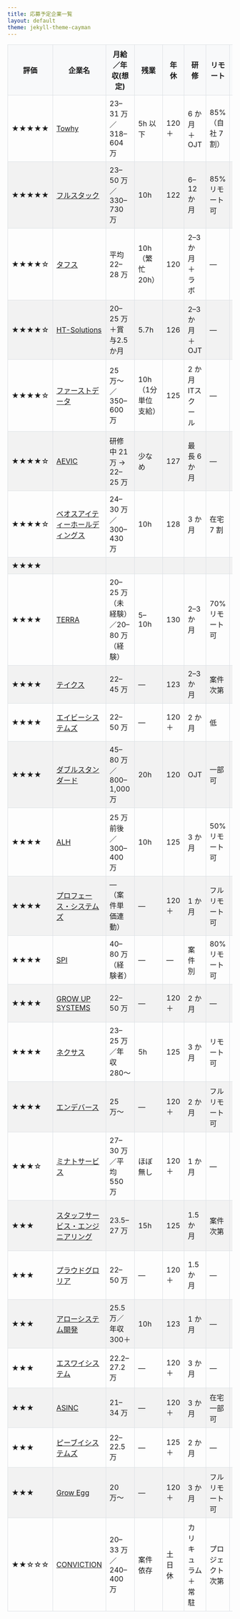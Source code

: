 ```yaml
---
title: 応募予定企業一覧
layout: default
theme: jekyll-theme-cayman　
---
```


<style>
/* 表を見やすくする簡易 CSS */
table { border-collapse: collapse; width: 100%; }
th, td { border: 1px solid #dee2e6; padding: 8px; }
th { background: #f8f9fa; position: sticky; top: 0; }
tr:nth-child(even) { background: #f2f2f2; }
</style>
| 評価 | 企業名 | 月給／年収(想定) | 残業 | 年休 | 研修 | リモート | 資格手当・昇給 | 特徴 |
|--|--|--|--|--|--|--|--|--|
| ★★★★★ | [Towhy](https://jp.stanby.com/r_8fcfb91f2182bc18436d6ffda8464780) | 23–31 万／318–604 万 | 5h 以下 | 120＋ | 6 か月＋OJT | 85%（自社 7 割） | 5k–20k | 自社開発比率高 |
| ★★★★★ | [フルスタック](https://en-gage.net/user/search/desc/13884791/) | 23–50 万／330–730 万 | 10h | 122 | 6–12 か月 | 85% リモート可 | 資格取得＋昇給年2 | 学習費全額・手当充実 |
| ★★★★☆ | [タフス](https://xn--pckua2a7gp15o89zb.com/jb/ffacb4ba5b916b6c40d738e093596243) | 平均 22–28 万 | 10h（繁忙 20h） | 120 | 2–3 か月＋ラボ | ― | 取得費全額＋一時金 2–50 万 | 決算賞与・未経験 99% |
| ★★★★☆ | [HT-Solutions](https://xn--pckua2a7gp15o89zb.com/jb/l1265402917bfa96f5102d344a809fe32) | 20–25 万＋賞与2.5 か月 | 5.7h | 126 | 2–3 か月＋OJT | ― | 認定資格手当 | 有休取得率 70% |
| ★★★★☆ | [ファーストデータ](https://xn--pckua2a7gp15o89zb.com/jb/l867b54754377e2387d8e887dd59192f6) | 25 万〜／350–600 万 | 10h（1分単位支給） | 125 | 2 か月 ITスクール | ― | 資格支援／昇給有 | 自社サービス＋受託 |
| ★★★★☆ | [AEVIC](https://xn--pckua2a7gp15o89zb.com/jb/l2fd2a318fb865935d07831aea78d5e1e) | 研修中 21 万 → 22–25 万 | 少なめ | 127 | 最長 6 か月 | ― | OCJ-P 合格で即昇給 | React 等フロント学習可 |
| ★★★★☆ | [ベオスアイティーホールディングス](https://xn--pckua2a7gp15o89zb.com/jbi/d676168f25951c0daf32e404f9ac0ce1) | 24–30 万／300–430 万 | 10h | 128 | 3 か月 | 在宅 7 割 | 取得費全額＋手当 | 独自"ちゅら休暇" 等 |
| ★★★★ |
| ★★★★ | [TERRA](https://en-gage.net/terra-ltd/) | 20–25 万（未経験）／20–80 万（経験） | 5–10h | 130 | 2–3 か月 | 70% リモート可 | 資格毎月＋永年昇給 | 上京支援・社宅あり |
| ★★★★ | [テイクス](https://xn--pckua2a7gp15o89zb.com/jb/b4020dbffa8b5ef4f3cb16727b37d0d9) | 22–45 万 | ― | 123 | 2–3 か月 | 案件次第 | OCJ-P 即昇給 | React 研修等 |
| ★★★★ | [エイビーシステムズ](https://xn--pckua2a7gp15o89zb.com/jb/3a0662e5a512f1dce2e2030dc5014a08) | 22–50 万 | ― | 120＋ | 2 か月 | 低 | 資格支援 | Java 研修必須 |
| ★★★★ | [ダブルスタンダード](https://xn--pckua2a7gp15o89zb.com/jb/0f0143a4e36b261c85960390d1185d85) | 45–80 万／800–1,000 万 | 20h | 120 | OJT | 一部可 | 昇給率高 | PL/PM 採用 |
| ★★★★ | [ALH](https://xn--pckua2a7gp15o89zb.com/jb/ff91354f0b963d0ec2d24348aab9d24f) | 25 万前後／300–400 万 | 10h | 125 | 3 か月 | 50% リモート可 | 資格取得＋手当 | 研修ラボあり |
| ★★★★ | [プロフェース・システムズ](https://xn--pckua2a7gp15o89zb.com/jb/2e10328e0b2171ad7be02fe8640b9fab) | —（案件単価連動） | ― | 120＋ | 1 か月 | フルリモート可 | スキル昇給 | 自社受託＋SES |
| ★★★★ | [SPI](https://xn--pckua2a7gp15o89zb.com/jb/930734bb6e9f4e5bbb3e2d89adbceae8) | 40–80 万（経験者） | ― | ― | 案件別 | 80% リモート可 | 高還元 SES | 大型案件＆残業少 |
| ★★★★ | [GROW UP SYSTEMS](https://xn--pckua2a7gp15o89zb.com/jb/2ae7e5e853ee1bc74d2c4aa1bea1261c) | 22–50 万 | ― | 120＋ | 2 か月 | ― | OCJ-P 手当 | Java 研修必須 |
| ★★★★ | [ネクサス](https://xn--pckua2a7gp15o89zb.com/jb/aa17b9bd8e7c4b3787af44c8cff0027b) | 23–25 万／年収 280〜 | 5h | 125 | 3 か月 | リモート可 | 資格支援 | 有休取得率 80% |
| ★★★★ | [エンデバース](https://xn--pckua2a7gp15o89zb.com/jb/1fb148617a8c2cc3b6c02ab73e611b24) | 25 万〜 | ― | 120＋ | 2 か月 | フルリモート可 | 資格＋永年昇給 | リスキリング支援 |
| ★★★☆ | [ミナトサービス](https://xn--pckua2a7gp15o89zb.com/jbn/e2c8eb669f9e3b70fec055f5f55607c9) | 27–30 万／平均 550 万 | ほぼ無し | 120＋ | 1 か月 | ― | 資格支援 | 寮社宅・住宅手当 |
| ★★★ | [スタッフサービス・エンジニアリング](https://xn--pckua2a7gp15o89zb.com/jb/54fdcec684ff87b36bcfe61f3cfa0d1b) | 23.5–27 万 | 15h | 125 | 1.5 か月 | 案件次第 | 取得支援 | 配属幅広い（客先常駐） |
| ★★★ | [プラウドグロリア](https://xn--pckua2a7gp15o89zb.com/jb/e2f82c7bc5bcbcee43f1f24acddee1b2) | 22–50 万 | ― | 120＋ | 1.5 か月 | ― | 資格手当 | 案件選択・高還元 SES |
| ★★★ | [アローシステム開発](https://xn--pckua2a7gp15o89zb.com/jb/5d0c8e1b71ce7d7eb4cfb9c01a1d2281) | 25.5 万／年収 300＋ | 10h | 123 | 1 か月 | ― | 資格支援 | 20〜30 代中心 |
| ★★★ | [エスワイシステム](https://xn--pckua2a7gp15o89zb.com/jb/579cb78106b1e638da985c2b15fa1e53) | 22.2–27.2 万 | ― | 120＋ | 3 か月 | ― | 資格支援 | 住宅手当・寮あり |
| ★★★ | [ASINC](https://xn--pckua2a7gp15o89zb.com/jb/0cb10fd1cb0dcbb5ce3a39f4e76fd2e3) | 21–34 万 | ― | 120＋ | 3 か月 | 在宅一部可 | 資格支援 | 2 か月 Java 研修 |
| ★★★ | [ピーブイシステムズ](https://xn--pckua2a7gp15o89zb.com/jb/f60b642ffb645e5e70fd9133c4fae2c7) | 22–22.5 万 | ― | 125＋ | 2 か月 | ― | 取得支援 | スクール卒歓迎 |
| ★★★ | [Grow Egg](https://xn--pckua2a7gp15o89zb.com/jb/8625ec95bf2c98b5eb2d2878d4b6d9de) | 20 万〜 | ― | 120＋ | 3 か月 | フルリモート可 | 資格支援 | Python 研修あり |
| ★★☆☆☆ | [CONVICTION](https://tenshoku.mynavi.jp/jobinfo-411899-1-2-1/) | 20–33 万／240–400 万 | 案件依存 | 土日休 | カリキュラム＋常駐 | プロジェクト次第 | スキルアップ昇給 | 副業可／SES色濃い | 